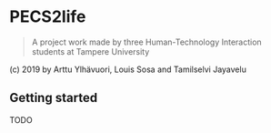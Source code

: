 # PECS2life

> A project work made by three Human-Technology Interaction students at Tampere University

(c) 2019 by Arttu Ylhävuori, Louis Sosa and Tamilselvi Jayavelu

## Getting started
TODO